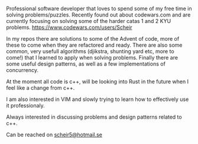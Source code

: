 Professional software developer that loves to spend some of my free time in solving problems/puzzles.
Recently found out about codewars.com and are currently focusing on solving some of the harder catas
1 and 2 KYU problems. https://www.codewars.com/users/Scheir

In my repos there are solutions to some of the Advent of code, more of these to come when they 
are refactored and ready. There are also some common, very usefull algorithms (djikstra, shunting yard etc, more to come!) that
I learned to apply when solving problems.
Finally there are some useful design patterns, as well as a few implementations of concurrency.

At the moment all code is c++, will be looking into Rust in the future when I feel like a change from c++.

I am also interested in VIM and slowly trying to learn how to effectively use it professionaly. 

Always interested in discussing problems and design patterns related to c++. 

Can be reached on scheir5@hotmail.se

